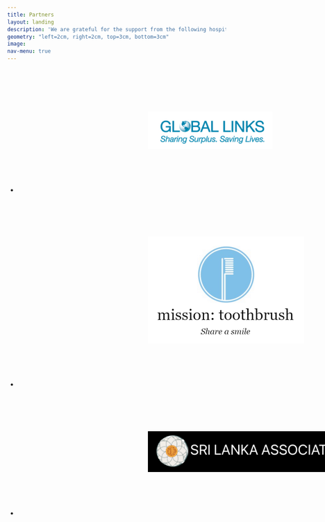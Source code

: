 ```yaml
---
title: Partners
layout: landing
description: 'We are grateful for the support from the following hospitals and organizations'
geometry: "left=2cm, right=2cm, top=3cm, bottom=3cm"
image: 
nav-menu: true
---
```

<section id="one">
	<div class="inner">
		<ul class="actions">
			<li><a href="https://www.globallinks.org/" class="image">
			<img src="/assets/images/globallinks.jpg" alt="" Hspace="300" Vspace="100"/>
			</a></li>
			<li><a href="https://missiontoothbrush.org/" class="image">
			<img src="/assets/images/mission-toothbrush-logo.png" alt="" Hspace="300" Vspace="100"/>
			</a></li>
			<li><a href="https://www.slausa.org/" class="image">
			<img src="/assets/images/SLAMidwest.png" alt="" Hspace="300" Vspace="100"/>
			</a></li>
		</ul>
	</div>
</section>

<!--data-position="center center"-->
